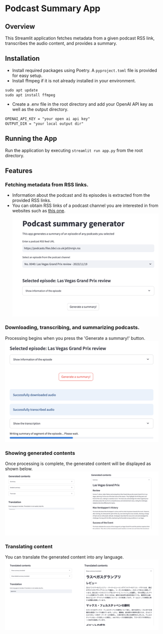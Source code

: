 # Podcast Summary App

## Overview
This Streamlit application fetches metadata from a given podcast RSS link, transcribes the audio content, and provides a summary.

## Installation
- Install required packages using Poetry. A `pyproject.toml` file is provided for easy setup.
- Install ffmpeg if it is not already installed in your environment.
```
sudo apt update
sudo apt install ffmpeg
```
- Create a .env file in the root directory and add your OpenAI API key as well as the output directory.

```.env 
OPENAI_API_KEY = "your open ai api key"
OUTPUT_DIR = "your local output dir"
```

## Running the App
Run the application by executing `streamlit run app.py` from the root directory.

## Features
### Fetching metadata from RSS links.
- Information about the podcast and its episodes is extracted from the provided RSS links.
- You can obtain RSS links of a podcast channel you are interested in from websites such as [this one](https://castos.com/tools/find-podcast-rss-feed/).
![meta info](/assets/fetching.png)

### Downloading, transcribing, and summarizing podcasts.
Processing begins when you press the 'Generate a summary!' button.
![processing](/assets/processing.png)

### Showing generated contents
Once processing is complete, the generated content will be displayed as shown below.
![generated_contents](/assets/generated_contents.png)

### Translating content
You can translate the generated content into any language.
![translating](/assets/translating.png)